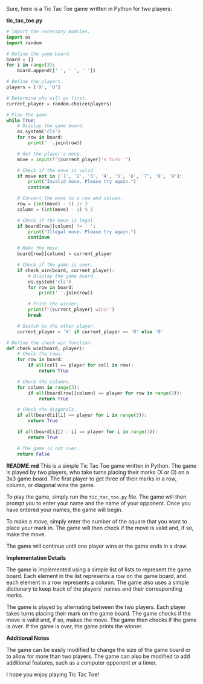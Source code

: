 Sure, here is a Tic Tac Toe game written in Python for two players:

**tic_tac_toe.py**
```python
# Import the necessary modules.
import os
import random

# Define the game board.
board = []
for i in range(3):
    board.append([' ', ' ', ' '])

# Define the players.
players = ['X', 'O']

# Determine who will go first.
current_player = random.choice(players)

# Play the game.
while True:
    # Display the game board.
    os.system('cls')
    for row in board:
        print(' '.join(row))

    # Get the player's move.
    move = input(f"{current_player}'s turn: ")

    # Check if the move is valid.
    if move not in ['1', '2', '3', '4', '5', '6', '7', '8', '9']:
        print("Invalid move. Please try again.")
        continue

    # Convert the move to a row and column.
    row = (int(move) - 1) // 3
    column = (int(move) - 1) % 3

    # Check if the move is legal.
    if board[row][column] != ' ':
        print("Illegal move. Please try again.")
        continue

    # Make the move.
    board[row][column] = current_player

    # Check if the game is over.
    if check_win(board, current_player):
        # Display the game board.
        os.system('cls')
        for row in board:
            print(' '.join(row))

        # Print the winner.
        print(f"{current_player} wins!")
        break

    # Switch to the other player.
    current_player = 'X' if current_player == 'O' else 'O'

# Define the check_win function.
def check_win(board, player):
    # Check the rows.
    for row in board:
        if all(cell == player for cell in row):
            return True

    # Check the columns.
    for column in range(3):
        if all(board[row][column] == player for row in range(3)):
            return True

    # Check the diagonals.
    if all(board[i][i] == player for i in range(3)):
        return True

    if all(board[i][2 - i] == player for i in range(3)):
        return True

    # The game is not over.
    return False
```

**README.md**
This is a simple Tic Tac Toe game written in Python. The game is played by two players, who take turns placing their marks (X or O) on a 3x3 game board. The first player to get three of their marks in a row, column, or diagonal wins the game.

To play the game, simply run the `tic_tac_toe.py` file. The game will then prompt you to enter your name and the name of your opponent. Once you have entered your names, the game will begin.

To make a move, simply enter the number of the square that you want to place your mark in. The game will then check if the move is valid and, if so, make the move.

The game will continue until one player wins or the game ends in a draw.

**Implementation Details**

The game is implemented using a simple list of lists to represent the game board. Each element in the list represents a row on the game board, and each element in a row represents a column. The game also uses a simple dictionary to keep track of the players' names and their corresponding marks.

The game is played by alternating between the two players. Each player takes turns placing their mark on the game board. The game checks if the move is valid and, if so, makes the move. The game then checks if the game is over. If the game is over, the game prints the winner.

**Additional Notes**

The game can be easily modified to change the size of the game board or to allow for more than two players. The game can also be modified to add additional features, such as a computer opponent or a timer.

I hope you enjoy playing Tic Tac Toe!